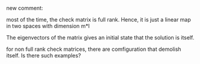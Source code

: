 new comment:


most of the time, the check matrix is full rank. Hence, it is just a linear map in two spaces with dimension m*l

The eigenvectors of the matrix gives an initial state that the solution is itself.

for non full rank check matrices, there are comfiguration that demolish itself. Is there such examples?